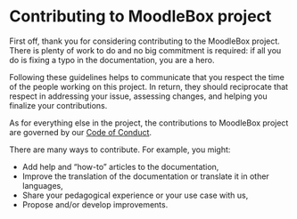 # Contributing to MoodleBox project

First off, thank you for considering contributing to the MoodleBox project. There is plenty of work to do and no big commitment is required: if all you do is fixing a typo in the documentation, you are a hero.

Following these guidelines helps to communicate that you respect the time of the people working on this project. In return, they should reciprocate that respect in addressing your issue, assessing changes, and helping you finalize your contributions.

As for everything else in the project, the contributions to MoodleBox project are governed by our [Code of Conduct](https://github.com/martignoni/make-moodlebox/blob/master/CODE_OF_CONDUCT.md).

There are many ways to contribute. For example, you might:
- Add help and “how-to” articles to the documentation,
- Improve the translation of the documentation or translate it in other languages,
- Share your pedagogical experience or your use case with us,
- Propose and/or develop improvements.
